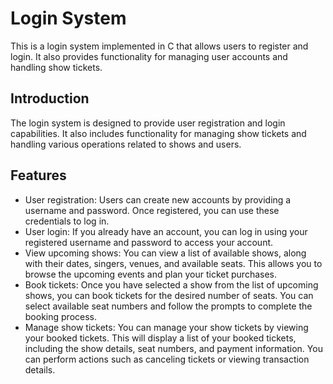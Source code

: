 # Login System
This is a login system implemented in C that allows users to register and login. It also provides functionality for managing user accounts and handling show tickets.

## Introduction
The login system is designed to provide user registration and login capabilities. It also includes functionality for managing show tickets and handling various operations related to shows and users.

## Features
- User registration: Users can create new accounts by providing a username and password. Once registered, you can use these credentials to log in.
- User login: If you already have an account, you can log in using your registered username and password to access your account.
- View upcoming shows: You can view a list of available shows, along with their dates, singers, venues, and available seats. This allows you to browse the upcoming events and plan your ticket purchases.
- Book tickets: Once you have selected a show from the list of upcoming shows, you can book tickets for the desired number of seats. You can select available seat numbers and follow the prompts to complete the booking process.
- Manage show tickets: You can manage your show tickets by viewing your booked tickets. This will display a list of your booked tickets, including the show details, seat numbers, and payment information. You can perform actions such as canceling tickets or viewing transaction details.
